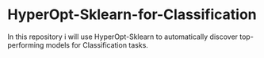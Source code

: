 # HyperOpt-Sklearn-for-Classification
In this repository i will use HyperOpt-Sklearn to automatically discover top-performing models for Classification tasks.
